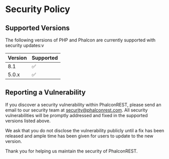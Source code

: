 # Security Policy
## Supported Versions
The following versions of PHP and Phalcon are currently supported with security updates:v

| Version | Supported          |
| ------- | ------------------ |
| 8.1   | :white_check_mark:   |
| 5.0.x   | :white_check_mark: |


## Reporting a Vulnerability
If you discover a security vulnerability within PhalconREST, please send an email to our security team at security@phalconrest.com. All security vulnerabilities will be promptly addressed and fixed in the supported versions listed above.

We ask that you do not disclose the vulnerability publicly until a fix has been released and ample time has been given for users to update to the new version.

Thank you for helping us maintain the security of PhalconREST.
